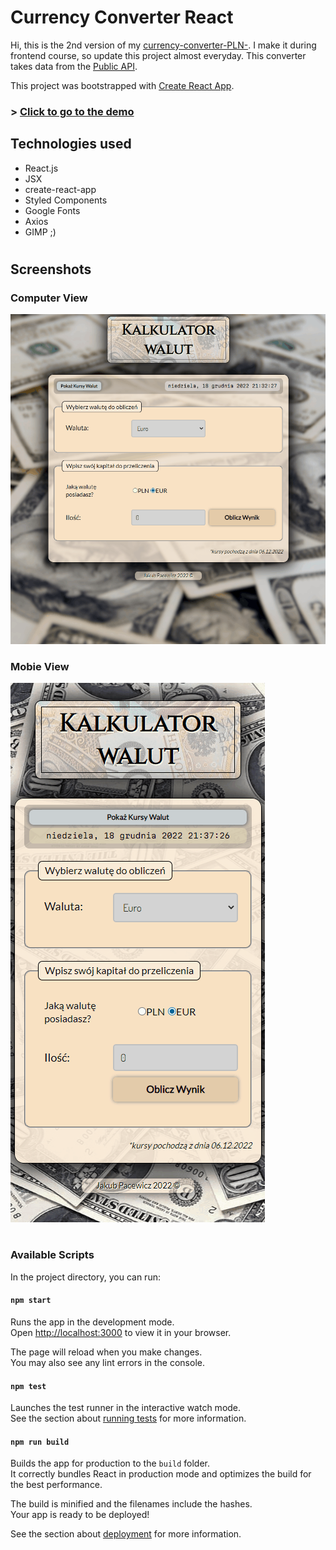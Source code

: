 # Currency Converter React

Hi, this is the 2nd version of my [currency-converter-PLN-](https://github.com/pecet3/currency-converter-PLN-).
I make it during frontend course, so update this project almost everyday.
This converter takes data from the [Public API](https://exchangerate.host/#/).

This project was bootstrapped with [Create React App](https://github.com/facebook/create-react-app).


### > [Click to go to the demo ](https://pecet3.github.io/currencyConverter-react/)
## Technologies used
- React.js
- JSX
- create-react-app
- Styled Components
- Google Fonts
- Axios
- GIMP ;)
#

## Screenshots

### Computer View
![](readme_images/screenshot_computer.gif)


### Mobie View

![](readme_images/screenshot_mobile.gif)

# 
### Available Scripts

In the project directory, you can run:

#### `npm start`

Runs the app in the development mode.\
Open [http://localhost:3000](http://localhost:3000) to view it in your browser.

The page will reload when you make changes.\
You may also see any lint errors in the console.

#### `npm test`

Launches the test runner in the interactive watch mode.\
See the section about [running tests](https://facebook.github.io/create-react-app/docs/running-tests) for more information.

#### `npm run build`

Builds the app for production to the `build` folder.\
It correctly bundles React in production mode and optimizes the build for the best performance.

The build is minified and the filenames include the hashes.\
Your app is ready to be deployed!

See the section about [deployment](https://facebook.github.io/create-react-app/docs/deployment) for more information.
